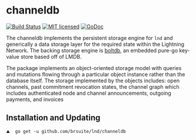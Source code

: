 channeldb
==========

[![Build Status](http://img.shields.io/travis/brsuite/lnd.svg)](https://travis-ci.org/brsuite/lnd) 
[![MIT licensed](https://img.shields.io/badge/license-MIT-blue.svg)](https://github.com/brsuite/lnd/blob/master/LICENSE)
[![GoDoc](https://img.shields.io/badge/godoc-reference-blue.svg)](http://godoc.org/github.com/brsuite/lnd/channeldb)

The channeldb implements the persistent storage engine for `lnd` and
generically a data storage layer for the required state within the Lightning
Network. The backing storage engine is
[boltdb](https://github.com/coreos/bbolt), an embedded pure-go key-value store
based off of LMDB.

The package implements an object-oriented storage model with queries and
mutations flowing through a particular object instance rather than the database
itself. The storage implemented by the objects includes: open channels, past
commitment revocation states, the channel graph which includes authenticated
node and channel announcements, outgoing payments, and invoices

## Installation and Updating

```shell
⛰  go get -u github.com/brsuite/lnd/channeldb
```

